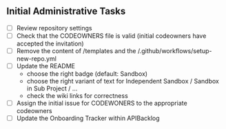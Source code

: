 ## Initial Administrative Tasks

- [ ] Review repository settings
- [ ] Check that the CODEOWNERS file is valid (initial codeowners have accepted the invitation)
- [ ] Remove the content of /templates and the /.github/workflows/setup-new-repo.yml
- [ ] Update the README
  - choose the right badge (default: Sandbox)
  - choose the right variant of text for Independent Sandbox / Sandbox in Sub Project / ...
  - check the wiki links for correctness
- [ ] Assign the initial issue for CODEWONERS to the appropriate codeowners
- [ ] Update the Onboarding Tracker within APIBacklog
